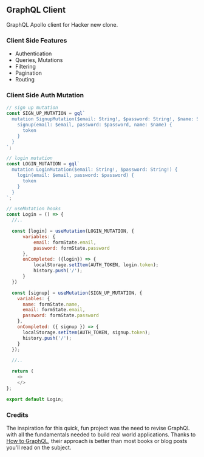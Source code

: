 ## GraphQL Client

GraphQL Apollo client for Hacker new clone.

### Client Side Features

* Authentication
* Queries, Mutations
* Filtering
* Pagination
* Routing

### Client Side Auth Mutation 

```javascript
// sign up mutation
const SIGN_UP_MUTATION = gql`
  mutation SignupMutation($email: String!, $password: String!, $name: String!) {
    signup(email: $email, password: $password, name: $name) {
      token
    }
  }
`;

// login mutation
const LOGIN_MUTATION = gql`
  mutation LoginMutation($email: String!, $password: String!) {
    login(email: $email, password: $password) {
      token
    }
  }
`;
```

```javascript
// useMutation hooks
const Login = () => {
  //..

  const [login] = useMutation(LOGIN_MUTATION, {
      variables: {
          email: formState.email,
          password: formState.password
      },
      onCompleted: ({login}) => {
          localStorage.setItem(AUTH_TOKEN, login.token);
          history.push('/');
      }
  })

  const [signup] = useMutation(SIGN_UP_MUTATION, {
    variables: {
      name: formState.name,
      email: formState.email,
      password: formState.password
    },
    onCompleted: ({ signup }) => {
      localStorage.setItem(AUTH_TOKEN, signup.token);
      history.push('/');
    }
  });

  //..

  return (
    <>
    </>
};

export default Login;
```

### Credits

 The inspiration for this quick, fun project was the need to revise GraphQL with all the fundamentals needed to build real world applications. Thanks to [How to GraphQL](https://www.howtographql.com/), their approach is better than most books
 or blog posts you'll read on the subject.